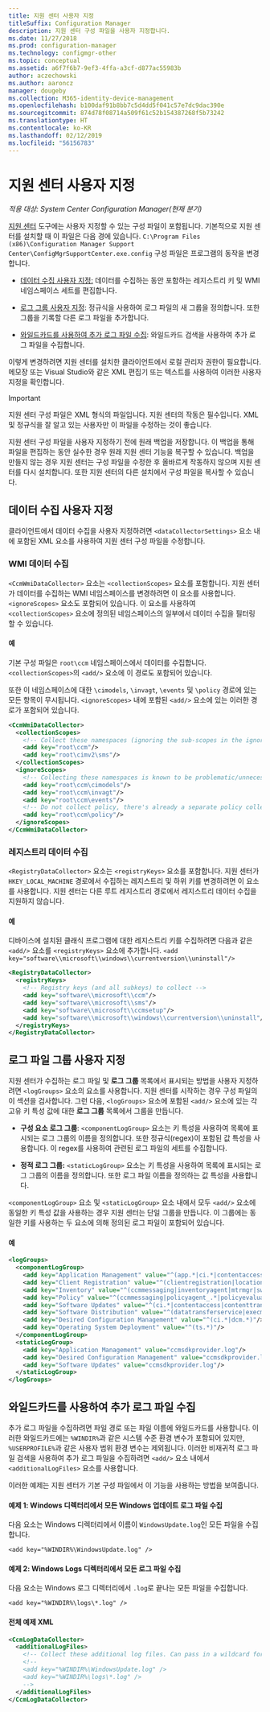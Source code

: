 ```yaml
---
title: 지원 센터 사용자 지정
titleSuffix: Configuration Manager
description: 지원 센터 구성 파일을 사용자 지정합니다.
ms.date: 11/27/2018
ms.prod: configuration-manager
ms.technology: configmgr-other
ms.topic: conceptual
ms.assetid: a6f7f6b7-9ef3-4ffa-a3cf-d877ac55983b
author: aczechowski
ms.author: aaroncz
manager: dougeby
ms.collection: M365-identity-device-management
ms.openlocfilehash: b100daf91b8bb7c5d4dd5f041c57e7dc9dac390e
ms.sourcegitcommit: 874d78f08714a509f61c52b154387268f5b73242
ms.translationtype: HT
ms.contentlocale: ko-KR
ms.lasthandoff: 02/12/2019
ms.locfileid: "56156783"
---
```

# <a name="customize-support-center"></a>지원 센터 사용자 지정

*적용 대상: System Center Configuration Manager(현재 분기)*

[지원 센터](/sccm/core/support/support-center) 도구에는 사용자 지정할 수 있는 구성 파일이 포함됩니다. 기본적으로 지원 센터를 설치할 때 이 파일은 다음 경에 있습니다. `C:\Program Files (x86)\Configuration Manager Support Center\ConfigMgrSupportCenter.exe.config` 구성 파일은 프로그램의 동작을 변경합니다.

  - [데이터 수집 사용자 지정:](#bkmk_datacoll) 데이터를 수집하는 동안 포함하는 레지스트리 키 및 WMI 네임스페이스 세트를 편집합니다.  

  - [로그 그룹 사용자 지정](#bkmk_loggroups): 정규식을 사용하여 로그 파일의 새 그룹을 정의합니다. 또한 그룹을 기록할 다른 로그 파일을 추가합니다.  

  - [와일드카드를 사용하여 추가 로그 파일 수집](#bkmk_wildcards): 와일드카드 검색을 사용하여 추가 로그 파일을 수집합니다.  

이렇게 변경하려면 지원 센터를 설치한 클라이언트에서 로컬 관리자 권한이 필요합니다. 메모장 또는 Visual Studio와 같은 XML 편집기 또는 텍스트를 사용하여 이러한 사용자 지정을 확인합니다.

> [!Important]  
> 지원 센터 구성 파일은 XML 형식의 파일입니다. 지원 센터의 작동은 필수입니다. XML 및 정규식을 잘 알고 있는 사용자만 이 파일을 수정하는 것이 좋습니다.  

지원 센터 구성 파일을 사용자 지정하기 전에 원래 백업을 저장합니다. 이 백업을 통해 파일을 편집하는 동안 실수한 경우 원래 지원 센터 기능을 복구할 수 있습니다. 백업을 만들지 않는 경우 지원 센터는 구성 파일을 수정한 후 올바르게 작동하지 않으며 지원 센터를 다시 설치합니다. 또한 지원 센터의 다른 설치에서 구성 파일을 복사할 수 있습니다.



## <a name="bkmk_datacoll"></a> 데이터 수집 사용자 지정

클라이언트에서 데이터 수집을 사용자 지정하려면 `<dataCollectorSettings>` 요소 내에 포함된 XML 요소를 사용하여 지원 센터 구성 파일을 수정합니다.


### <a name="wmi-data-collection"></a>WMI 데이터 수집

`<CcmWmiDataCollector>` 요소는 `<collectionScopes>` 요소를 포함합니다. 지원 센터가 데이터를 수집하는 WMI 네임스페이스를 변경하려면 이 요소를 사용합니다. `<ignoreScopes>` 요소도 포함되어 있습니다. 이 요소를 사용하여 `<collectionScopes>` 요소에 정의된 네임스페이스의 일부에서 데이터 수집을 필터링할 수 있습니다.  
    
#### <a name="example"></a>예
기본 구성 파일은 `root\ccm` 네임스페이스에서 데이터를 수집합니다. `<collectionScopes>`의 `<add/>` 요소에 이 경로도 포함되어 있습니다. 

또한 이 네임스페이스에 대한 `\cimodels`, `\invagt`, `\events` 및 `\policy` 경로에 있는 모든 항목이 무시됩니다. `<ignoreScopes>` 내에 포함된 `<add/>` 요소에 있는 이러한 경로가 포함되어 있습니다.

```XML
<CcmWmiDataCollector>
  <collectionScopes>
    <!-- Collect these namespaces (ignoring the sub-scopes in the ignoreScopes block) -->
    <add key="root\ccm"/>
    <add key="root\cimv2\sms"/>
  </collectionScopes>
  <ignoreScopes>
    <!-- Collecting these namespaces is known to be problematic/unnecessary -->
    <add key="root\ccm\cimodels"/>
    <add key="root\ccm\invagt"/>
    <add key="root\ccm\events"/>
    <!-- Do not collect policy, there's already a separate policy collector.-->
    <add key="root\ccm\policy"/>
  </ignoreScopes>
</CcmWmiDataCollector>
```


### <a name="registry-data-collection"></a>레지스트리 데이터 수집

`<RegistryDataCollector>` 요소는 `<registryKeys>` 요소를 포함합니다. 지원 센터가 `HKEY_LOCAL_MACHINE` 경로에서 수집하는 레지스트리 및 하위 키를 변경하려면 이 요소를 사용합니다. 지원 센터는 다른 루트 레지스트리 경로에서 레지스트리 데이터 수집을 지원하지 않습니다.

#### <a name="example"></a>예
디바이스에 설치된 클래식 프로그램에 대한 레지스트리 키를 수집하려면 다음과 같은 `<add/>` 요소를 `<registryKeys>` 요소에 추가합니다. `<add key="software\\microsoft\\windows\\currentversion\\uninstall"/>`

```XML
<RegistryDataCollector>
  <registryKeys>
    <!-- Registry keys (and all subkeys) to collect -->
    <add key="software\\microsoft\\ccm"/>
    <add key="software\\microsoft\\sms"/>
    <add key="software\\microsoft\\ccmsetup"/>
    <add key="software\\microsoft\\windows\\currentversion\\uninstall"/>
  </registryKeys>
</RegistryDataCollector>
```



## <a name="bkmk_loggroups"></a> 로그 파일 그룹 사용자 지정

지원 센터가 수집하는 로그 파일 및 **로그 그룹** 목록에서 표시되는 방법을 사용자 지정하려면 `<logGroups>` 요소의 요소를 사용합니다. 지원 센터를 시작하는 경우 구성 파일의 이 섹션을 검사합니다. 그런 다음, `<logGroups>` 요소에 포함된 `<add/>` 요소에 있는 각 고유 키 특성 값에 대한 **로그 그룹** 목록에서 그룹을 만듭니다.

  - **구성 요소 로그 그룹**: `<componentLogGroup>` 요소는 키 특성을 사용하여 목록에 표시되는 로그 그룹의 이름을 정의합니다. 또한 정규식(regex)이 포함된 값 특성을 사용합니다. 이 regex를 사용하여 관련된 로그 파일의 세트를 수집합니다.  

  - **정적 로그 그룹:** `<staticLogGroup>` 요소는 키 특성을 사용하여 목록에 표시되는 로그 그룹의 이름을 정의합니다. 또한 로그 파일 이름을 정의하는 값 특성을 사용합니다.  

`<componentLogGroup>` 요소 및 `<staticLogGroup>` 요소 내에서 모두 `<add/>` 요소에 동일한 키 특성 값을 사용하는 경우 지원 센터는 단일 그룹을 만듭니다. 이 그룹에는 동일한 키를 사용하는 두 요소에 의해 정의된 로그 파일이 포함되어 있습니다.

#### <a name="example"></a>예
```XML
<logGroups>
  <componentLogGroup>
    <add key="Application Management" value="^(app.*|ci.*|contentaccess|contenttransfermanager|datatransferservice|dcm.*|execmgr.*|UserAffinity.*|.*Handler$|.*Provider$)"/>
    <add key="Client Registration" value="^(clientregistration|locationservices|ccmmessaging|ccmexec)"/>
    <add key="Inventory" value="^(ccmmessaging|inventoryagent|mtrmgr|swmtrreportgen|virtualapp|mtr.*|filesystemfile)"/>
    <add key="Policy" value="^(ccmmessaging|policyagent_.*|policyevaluator_.*)"/>
    <add key="Software Updates" value="^(ci.*|contentaccess|contenttransfermanager|datatransferservice|dcm.*|update.*|wuahandler|xmlstore|scanagent)"/>
    <add key="Software Distribution" value="^(datatransferservice|execmgr.*|contenttransfermanager|locationservices|contentaccess|filebits)"/>
    <add key="Desired Configuration Management" value="^(ci.*|dcm.*)"/>
    <add key="Operating System Deployment" value="^(ts.*)"/>
  </componentLogGroup>
  <staticLogGroup>
    <add key="Application Management" value="ccmsdkprovider.log"/>
    <add key="Desired Configuration Management" value="ccmsdkprovider.log"/>
    <add key="Software Updates" value="ccmsdkprovider.log"/>
  </staticLogGroup>
</logGroups>
```



## <a name="bkmk_wildcards"></a> 와일드카드를 사용하여 추가 로그 파일 수집

추가 로그 파일을 수집하려면 파일 경로 또는 파일 이름에 와일드카드를 사용합니다. 이러한 와일드카드에는 `%WINDIR%`과 같은 시스템 수준 환경 변수가 포함되어 있지만, `%USERPROFILE%`과 같은 사용자 범위 환경 변수는 제외됩니다. 이러한 비재귀적 로그 파일 검색을 사용하여 추가 로그 파일을 수집하려면 `<add/>` 요소 내에서 `<additionalLogFiles>` 요소를 사용합니다. 

이러한 예제는 지원 센터가 기본 구성 파일에서 이 기능을 사용하는 방법을 보여줍니다.

#### <a name="example-1-collect-all-windows-update-log-files-in-the-windows-directory"></a>예제 1: Windows 디렉터리에서 모든 Windows 업데이트 로그 파일 수집
다음 요소는 Windows 디렉터리에서 이름이 `WindowsUpdate.log`인 모든 파일을 수집합니다. 

`<add key="%WINDIR%\WindowsUpdate.log" />`

#### <a name="example-2-collect-all-log-files-in-the-windows-logs-directory"></a>예제 2: Windows Logs 디렉터리에서 모든 로그 파일 수집
다음 요소는 Windows 로그 디렉터리에서 `.log`로 끝나는 모든 파일을 수집합니다. 

`<add key="%WINDIR%\logs\*.log" />`

#### <a name="full-example-xml"></a>전체 예제 XML
```XML
<CcmLogDataCollector>
  <additionalLogFiles>
    <!-- Collect these additional log files. Can pass in a wildcard for the filename. System variables are also supported. -->
    <!--
    <add key="%WINDIR%\WindowsUpdate.log" />
    <add key="%WINDIR%\logs\*.log" />
    -->
  </additionalLogFiles>
</CcmLogDataCollector>
```
